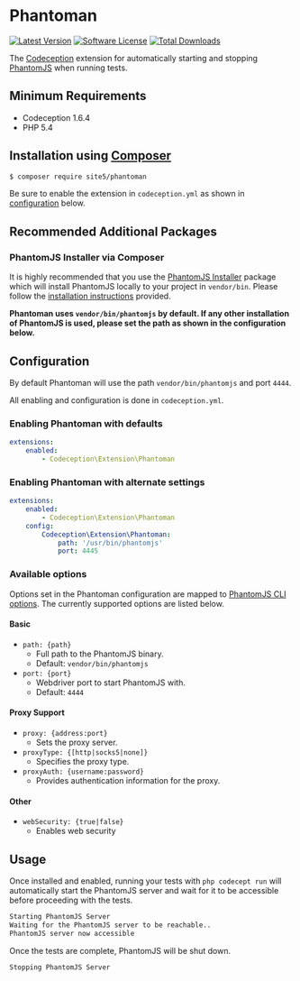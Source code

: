 # Phantoman

[![Latest Version](https://img.shields.io/packagist/v/site5/phantoman.svg?style=flat-square)](https://packagist.org/packages/site5/phantoman)
[![Software License](https://img.shields.io/badge/license-MIT-brightgreen.svg?style=flat-square)](LICENSE)
[![Total Downloads](https://img.shields.io/packagist/dt/site5/phantoman.svg?style=flat-square)](https://packagist.org/packages/site5/phantoman)


The [Codeception](http://codeception.com/) extension for automatically starting
and stopping [PhantomJS](http://phantomjs.org/) when running tests.

## Minimum Requirements

- Codeception 1.6.4
- PHP 5.4

## Installation using [Composer](https://getcomposer.org)

```bash
$ composer require site5/phantoman
```

Be sure to enable the extension in `codeception.yml` as shown in
[configuration](#configuration) below.

## Recommended Additional Packages

### PhantomJS Installer via Composer

It is highly recommended that you use the [PhantomJS
Installer](https://github.com/jakoch/phantomjs-installer) package which will
install PhantomJS locally to your project in `vendor/bin`. Please follow the
[installation
instructions](https://github.com/jakoch/phantomjs-installer#installation)
provided.

**Phantoman uses `vendor/bin/phantomjs` by default. If any other installation of
PhantomJS is used, please set the path as shown in the configuration below.**

## Configuration

By default Phantoman will use the path `vendor/bin/phantomjs` and port `4444`.

All enabling and configuration is done in `codeception.yml`.

### Enabling Phantoman with defaults

```yaml
extensions:
    enabled:
        - Codeception\Extension\Phantoman
```

### Enabling Phantoman with alternate settings

```yaml
extensions:
    enabled:
        - Codeception\Extension\Phantoman
    config:
        Codeception\Extension\Phantoman:
            path: '/usr/bin/phantomjs'
            port: 4445
```

### Available options

Options set in the Phantoman configuration are mapped to [PhantomJS CLI
options](http://phantomjs.org/api/command-line.html). The currently supported
options are listed below.

#### Basic

- `path: {path}`
    - Full path to the PhantomJS binary.
    - Default: `vendor/bin/phantomjs`
- `port: {port}`
    - Webdriver port to start PhantomJS with.
    - Default: `4444`

#### Proxy Support

- `proxy: {address:port}`
    - Sets the proxy server.
- `proxyType: {[http|socks5|none]}`
    - Specifies the proxy type.
- `proxyAuth: {username:password}`
    - Provides authentication information for the proxy.

#### Other

- `webSecurity: {true|false}`
    - Enables web security

## Usage

Once installed and enabled, running your tests with `php codecept run` will
automatically start the PhantomJS server and wait for it to be accessible before
proceeding with the tests.

```bash
Starting PhantomJS Server
Waiting for the PhantomJS server to be reachable..
PhantomJS server now accessible
```

Once the tests are complete, PhantomJS will be shut down.

```bash
Stopping PhantomJS Server
```
